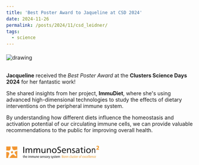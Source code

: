 ```yaml
---
title: 'Best Poster Award to Jaqueline at CSD 2024'
date: 2024-11-26
permalink: /posts/2024/11/csd_leidner/
tags:
  - science
---
```


<img src="/images/2024_csd_leidner.png" alt="drawing" width=250 align="middle"/>

\
**Jacqueline** received the *Best Poster Award* at the **Clusters Science Days 2024** for her fantastic work! 

She shared insights from her project, **ImmuDiet**, where she's using advanced high-dimensional technologies to study the effects of dietary interventions on the peripheral immune system. 

By understanding how different diets influence the homeostasis and activation potential of our circulating immune cells, we can provide valuable recommendations to the public for improving overall health.

\
<img src="/images/cluster.png" alt="drawing" width=250 align="middle"/>

